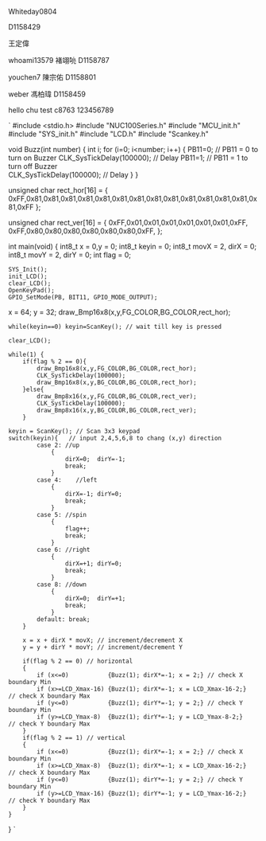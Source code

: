 
Whiteday0804

D1158429

王定偉


whoami13579 褚翊喨 D1158787

youchen7 陳宗佑 D1158801

weber 馮柏瑋 D1158459

hello chu
test
c8763
123456789

`
#include <stdio.h>
#include "NUC100Series.h"
#include "MCU_init.h"
#include "SYS_init.h"
#include "LCD.h"
#include "Scankey.h"

void Buzz(int number)
{
    int i;
    for (i=0; i<number; i++) {
        PB11=0; // PB11 = 0 to turn on Buzzer
        CLK_SysTickDelay(100000);     // Delay 
        PB11=1; // PB11 = 1 to turn off Buzzer    
        CLK_SysTickDelay(100000);     // Delay 
    }
}

unsigned char rect_hor[16] = {
    0xFF,0x81,0x81,0x81,0x81,0x81,0x81,0x81,0x81,0x81,0x81,0x81,0x81,0x81,0x81,0xFF
};

unsigned char rect_ver[16] = {
    0xFF,0x01,0x01,0x01,0x01,0x01,0x01,0xFF,
    0xFF,0x80,0x80,0x80,0x80,0x80,0x80,0xFF,
};

int main(void)
{
    int8_t x = 0,y = 0;
    int8_t keyin = 0;
    int8_t movX = 2, dirX = 0;
    int8_t movY = 2, dirY = 0;
    int flag = 0;

    SYS_Init();
    init_LCD();
    clear_LCD();
    OpenKeyPad();
    GPIO_SetMode(PB, BIT11, GPIO_MODE_OUTPUT);
    
  x = 64; y = 32;
    draw_Bmp16x8(x,y,FG_COLOR,BG_COLOR,rect_hor);
    
    while(keyin==0) keyin=ScanKey(); // wait till key is pressed

    clear_LCD();
    
    while(1) {
        if(flag % 2 == 0){
            draw_Bmp16x8(x,y,FG_COLOR,BG_COLOR,rect_hor);
            CLK_SysTickDelay(100000);
            draw_Bmp16x8(x,y,BG_COLOR,BG_COLOR,rect_hor);
        }else{
            draw_Bmp8x16(x,y,FG_COLOR,BG_COLOR,rect_ver);
            CLK_SysTickDelay(100000);
            draw_Bmp8x16(x,y,BG_COLOR,BG_COLOR,rect_ver);
        }
        
    keyin = ScanKey(); // Scan 3x3 keypad
    switch(keyin){   // input 2,4,5,6,8 to chang (x,y) direction
            case 2: //up
                {
                    dirX=0;  dirY=-1; 
                    break;
                }
            case 4:    //left
                {
                    dirX=-1; dirY=0;  
                    break; 
                }
            case 5: //spin
                {
                    flag++;
                    break; 
                }
            case 6: //right
                {
                    dirX=+1; dirY=0;  
                    break; 
                }
            case 8: //down
                {
                    dirX=0;  dirY=+1; 
                    break; 
                }
            default: break;
        }
        
        x = x + dirX * movX; // increment/decrement X
        y = y + dirY * movY; // increment/decrement Y
        
        if(flag % 2 == 0) // horizontal
        {
            if (x<=0)           {Buzz(1); dirX*=-1; x = 2;} // check X boundary Min
            if (x>=LCD_Xmax-16) {Buzz(1); dirX*=-1; x = LCD_Xmax-16-2;}           // check X boundary Max
            if (y<=0)           {Buzz(1); dirY*=-1; y = 2;} // check Y boundary Min
            if (y>=LCD_Ymax-8)  {Buzz(1); dirY*=-1; y = LCD_Ymax-8-2;}               // check Y boundary Max
        }
        if(flag % 2 == 1) // vertical
        {
            if (x<=0)           {Buzz(1); dirX*=-1; x = 2;} // check X boundary Min
            if (x>=LCD_Xmax-8)  {Buzz(1); dirX*=-1; x = LCD_Xmax-16-2;}           // check X boundary Max
            if (y<=0)           {Buzz(1); dirY*=-1; y = 2;} // check Y boundary Min
            if (y>=LCD_Ymax-16) {Buzz(1); dirY*=-1; y = LCD_Ymax-16-2;}               // check Y boundary Max
        }
    }
}
`